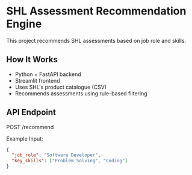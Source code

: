 # SHL Assessment Recommendation Engine

This project recommends SHL assessments based on job role and skills.

## How It Works
- Python + FastAPI backend
- Streamlit frontend
- Uses SHL's product catalogue (CSV)
- Recommends assessments using rule-based filtering

## API Endpoint
POST /recommend

Example Input:
```json
{
  "job_role": "Software Developer",
  "key_skills": ["Problem Solving", "Coding"]
}

